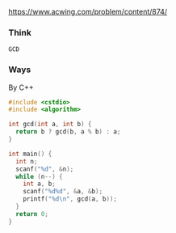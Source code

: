 https://www.acwing.com/problem/content/874/

### Think
```
GCD
```

### Ways
By C++
```C++
#include <cstdio>
#include <algorithm>

int gcd(int a, int b) {
  return b ? gcd(b, a % b) : a;
}

int main() {
  int n;
  scanf("%d", &n);
  while (n--) {
    int a, b;
    scanf("%d%d", &a, &b);
    printf("%d\n", gcd(a, b));
  }
  return 0;
}
```
